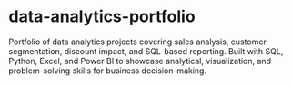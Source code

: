 # data-analytics-portfolio
Portfolio of data analytics projects covering sales analysis, customer segmentation, discount impact, and SQL-based reporting. Built with SQL, Python, Excel, and Power BI to showcase analytical, visualization, and problem-solving skills for business decision-making.
